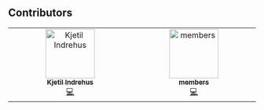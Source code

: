 ## Contributors

<!-- ALL-CONTRIBUTORS-LIST:START - Do not remove or modify this section -->
<!-- prettier-ignore-start -->
<!-- markdownlint-disable -->
<table>
  <tbody>
    <tr>
      <td align="center" valign="top" width="14.28%"><a href="http://www.indrehusdev.no"><img src="https://avatars.githubusercontent.com/u/66110094?v=4?s=100" width="100px;" alt="Kjetil Indrehus"/><br /><sub><b>Kjetil Indrehus</b></sub></a><br /><a href="#code-KjetilIN" title="Code">💻</a></td>
      <td align="center" valign="top" width="14.28%"><a href="https://github.com/members"><img src="https://avatars.githubusercontent.com/u/1530276?v=4?s=100" width="100px;" alt="members"/><br /><sub><b>members</b></sub></a><br /><a href="#code-members" title="Code">💻</a></td>
    </tr>
  </tbody>
</table>

<!-- markdownlint-restore -->
<!-- prettier-ignore-end -->

<!-- ALL-CONTRIBUTORS-LIST:END -->
